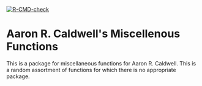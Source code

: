   <!-- badges: start -->
  [![R-CMD-check](https://github.com/arcaldwell49/ARCmisc/workflows/R-CMD-check/badge.svg)](https://github.com/arcaldwell49/ARCmisc/actions)
  <!-- badges: end -->

# Aaron R. Caldwell's Miscellenous Functions

This is a package for miscellaneous functions for Aaron R. Caldwell. This is a random assortment of functions for which there is no appropriate package.
